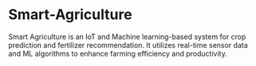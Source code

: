 # Smart-Agriculture
Smart  Agriculture is an IoT and Machine learning-based system for crop prediction and fertilizer recommendation.   It utilizes real-time sensor data and ML algorithms to enhance farming efficiency and productivity.
